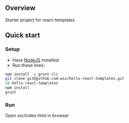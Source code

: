 ## Overview

Starter project for react-templates

## Quick start

### Setup
* Have [NodeJS](http://nodejs.org/) installed.
* Run these lines:

```bash
npm install -g grunt-cli
git clone git@github.com:wix/hello-react-templates.git
cd hello-react-templates
npm install
grunt
```

### Run
Open src/index.html in browser
